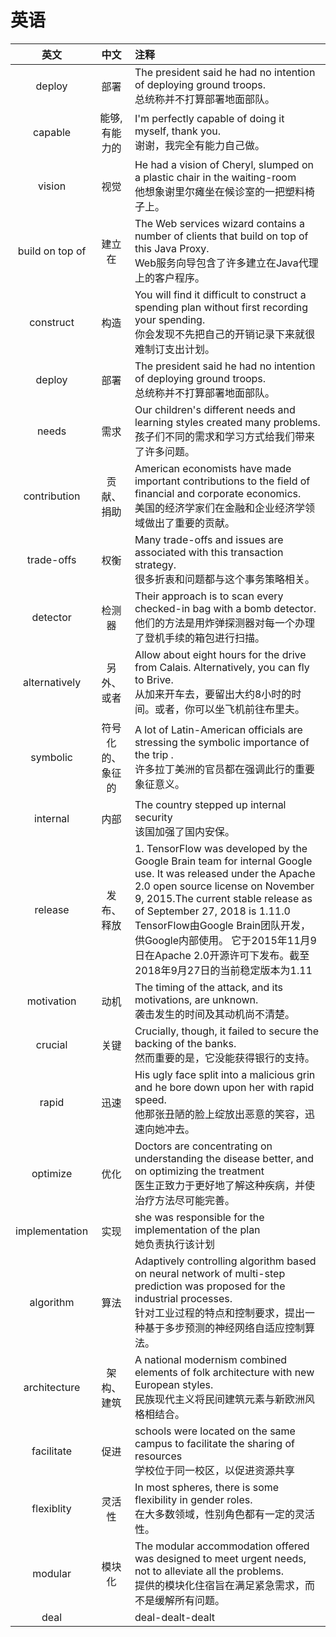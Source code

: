 # 英语

|英文| 中文| 注释 |
| :------: | :------:  | :------ |
| deploy | 部署 | The president said he had no intention of deploying ground troops.<br>总统称并不打算部署地面部队。|
| capable | 能够,有能力的 | I'm perfectly capable of doing it myself, thank you.<br>谢谢，我完全有能力自己做。 |
| vision | 视觉 | He had a vision of Cheryl, slumped on a plastic chair in the waiting-room <br>他想象谢里尔瘫坐在候诊室的一把塑料椅子上。 |
| build on top of | 建立在 | The Web services wizard contains a number of clients that build on top of this Java Proxy. <br>Web服务向导包含了许多建立在Java代理上的客户程序。|
|construct| 构造 | You will find it difficult to construct a spending plan without first recording your spending.<br>你会发现不先把自己的开销记录下来就很难制订支出计划。 |
| deploy | 部署 | The president said he had no intention of deploying ground troops. <br>总统称并不打算部署地面部队。 |
| needs | 需求 | Our children's different needs and learning styles created many problems.<br>孩子们不同的需求和学习方式给我们带来了许多问题。 |
| contribution | 贡献、捐助 | American economists have made important contributions to the field of financial and corporate economics.<br>美国的经济学家们在金融和企业经济学领域做出了重要的贡献。 |
| trade-offs | 权衡 | Many trade-offs and issues are associated with this transaction strategy. <br>很多折衷和问题都与这个事务策略相关。 |
| detector | 检测器 | Their approach is to scan every checked-in bag with a bomb detector. <br>他们的方法是用炸弹探测器对每一个办理了登机手续的箱包进行扫描。 |
| alternatively | 另外、或者 | Allow about eight hours for the drive from Calais. Alternatively, you can fly to Brive.<br>从加来开车去，要留出大约8小时的时间。或者，你可以坐飞机前往布里夫。 |
| symbolic | 符号化的、象征的 | A lot of Latin-American officials are stressing the symbolic importance of the trip .<br>许多拉丁美洲的官员都在强调此行的重要象征意义。 |
| internal | 内部 | The country stepped up internal security <br>该国加强了国内安保。|
| release | 发布、释放 |1. TensorFlow was developed by the Google Brain team for internal Google use. It was released under the Apache 2.0 open source license on November 9, 2015.The current stable release as of September 27, 2018 is 1.11.0<br>TensorFlow由Google Brain团队开发，供Google内部使用。 它于2015年11月9日在Apache 2.0开源许可下发布。截至2018年9月27日的当前稳定版本为1.11 |
| motivation | 动机 | The timing of the attack, and its motivations, are unknown. <br>袭击发生的时间及其动机尚不清楚。|
| crucial | 关键 | Crucially, though, it failed to secure the backing of the banks.<br>然而重要的是，它没能获得银行的支持。|
| rapid | 迅速 | His ugly face split into a malicious grin and he bore down upon her with rapid speed.<br>他那张丑陋的脸上绽放出恶意的笑容，迅速向她冲去。 |
| optimize | 优化 | Doctors are concentrating on understanding the disease better, and on optimizing the treatment <br>医生正致力于更好地了解这种疾病，并使治疗方法尽可能完善。| 
|  implementation | 实现 | she was responsible for the implementation of the plan<br>她负责执行该计划 |
| algorithm | 算法 | Adaptively controlling algorithm based on neural network of multi-step prediction was proposed for the industrial processes. <br>针对工业过程的特点和控制要求，提出一种基于多步预测的神经网络自适应控制算法。 |
| architecture | 架构、建筑 | A national modernism combined elements of folk architecture with new European styles.<br>民族现代主义将民间建筑元素与新欧洲风格相结合。 |
| facilitate | 促进 | schools were located on the same campus to facilitate the sharing of resources<br>学校位于同一校区，以促进资源共享|
| flexiblity | 灵活性 | In most spheres, there is some flexibility in gender roles.<br>在大多数领域，性别角色都有一定的灵活性。|
| modular | 模块化 | The modular accommodation offered was designed to meet urgent needs, not to alleviate all the problems.<br>提供的模块化住宿旨在满足紧急需求，而不是缓解所有问题。|
| deal | | deal-dealt-dealt |